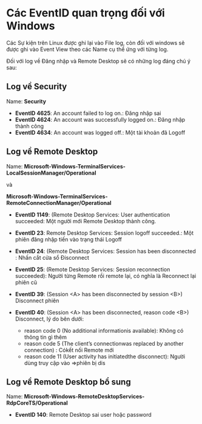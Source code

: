# Các EventID quan trọng đối với Windows
Các Sự kiện trên Linux được ghi lại vào File log, còn đối với windows sẽ được ghi vào Event View theo các Name cụ thể ứng với từng log.

Đối với log về Đăng nhập và Remote Desktop sẽ có những log đáng chú ý sau:

## Log về Security
Name: **Security**
- **EventID 4625**: An account failed to log on.: Đăng nhập sai
- **EventID 4624**: An account was successfully logged on.: Đăng nhập thành công
- **EventID 4634**: An account was logged off.: Một tài khoản đã Logoff
 
## Log về Remote Desktop 
Name: **Microsoft-Windows-TerminalServices-LocalSessionManager/Operational** 

và

 **Microsoft-Windows-TerminalServices-RemoteConnectionManager/Operational**
- **EventID 1149**: (Remote Desktop Services: User authentication succeeded: Một người mới Remote Desktop thành công. 	
- **EventID 23**:  Remote Desktop Services: Session logoff succeeded.: Một phiên đăng nhập tiến vào trạng thái Logoff
- **EventID 24**: (Remote Desktop Services: Session has been disconnected : Nhấn cắt cửa sổ Đisconnect
- **EventID 25**: (Remote Desktop Services: Session reconnection succeeded): Người từng Remote rồi remote lại, có nghĩa là Reconnect lại phiên cũ
 
- **EventID 39**: (Session \<A> has been disconnected by session \<B>) Disconnect phiên
 
- **EventID 40**: (Session \<A> has been disconnected, reason code \<B>) Disconnect, lý do bên dưới:
    - reason code 0 (No additional informationis available): Không có thông tin gì thêm
    - reason code 5 (The client’s connectionwas replaced by another connection) : Cókết nối Remote mới
    - reason code 11 (User activity has initiatedthe disconnect): Người dùng truy cập vào =>phiên bị dis

## Log về Remote Desktop bổ sung
Name: **Microsoft-Windows-RemoteDesktopServices-RdpCoreTS/Operational**		

- **EventID 140**: Remote Desktop sai user hoặc password
		
		
		